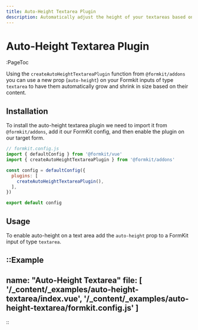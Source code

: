 ```yaml
---
title: Auto-Height Textarea Plugin
description: Automatically adjust the height of your textareas based on their content.
---
```


# Auto-Height Textarea Plugin

:PageToc

Using the `createAutoHeightTextareaPlugin` function from `@formkit/addons` you can use a new prop (`auto-height`) on your Formkit inputs of type `textarea` to have them automatically grow and shrink in size based on their content.

## Installation

To install the auto-height textarea plugin we need to import it from `@formkit/addons`, add it our FormKit config, and then enable the plugin on our target form.

```js
// formkit.config.js
import { defaultConfig } from '@formkit/vue'
import { createAutoHeightTextareaPlugin } from '@formkit/addons'

const config = defaultConfig({
  plugins: [
    createAutoHeightTextareaPlugin(),
  ],
})

export default config
```

## Usage

To enable auto-height on a text area add the `auto-height` prop to a FormKit input of type `textarea`.

::Example
---
name: "Auto-Height Textarea"
file: [
'/\_content/_examples/auto-height-textarea/index.vue',
'/\_content/_examples/auto-height-textarea/formkit.config.js'
]
---
::